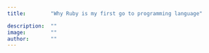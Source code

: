 ```yaml
---
title:        "Why Ruby is my first go to programming language"

description:  ""
image:        ""
author:       ""
---
```

